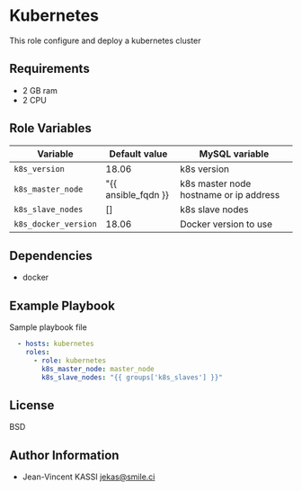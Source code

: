 Kubernetes
=========

This role configure and deploy a kubernetes cluster

Requirements
------------

* 2 GB ram
* 2 CPU

Role Variables
--------------

Variable | Default value | MySQL variable
---------|---------------|--------------
`k8s_version` | 18.06 | k8s version
`k8s_master_node` | "{{ ansible_fqdn }} | k8s master node hostname or ip address
`k8s_slave_nodes` | [] | k8s slave nodes
`k8s_docker_version` | 18.06 | Docker version to use


Dependencies
------------

* docker

Example Playbook
----------------

Sample playbook file

```yml
  - hosts: kubernetes
    roles:
      - role: kubernetes
        k8s_master_node: master_node
        k8s_slave_nodes: "{{ groups['k8s_slaves'] }}"
```

License
-------

BSD

Author Information
------------------

* Jean-Vincent KASSI <jekas@smile.ci>

